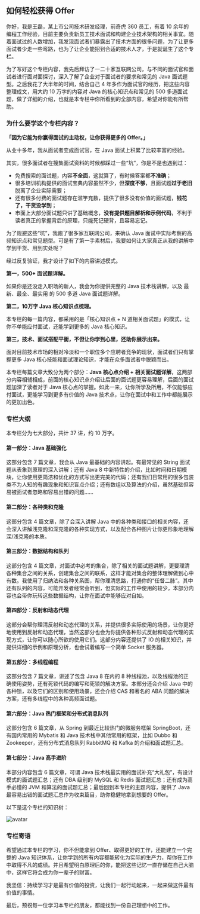 # 

## 如何轻松获得 Offer

你好，我是王磊，某上市公司技术研发经理，前奇虎 360 员工，有着 10 余年的编程工作经验，目前主要负责新员工技术面试和构建企业技术架构的相关事宜。随着面试过的人数增加，我发现面试者们暴露出了技术方面的很多问题，为了让更多面试者少走一些弯路，也为了让企业能招到合适的技术人才，于是就诞生了这个专栏。

为了写好这个专栏内容，我先后拜访了一二十家互联网公司，与不同的面试官和面试者进行面对面探讨，深入了解了企业对于面试者的要求和常见的 Java 面试题型。之后我花了大半年的时间，结合自己 4 年多作为面试官的经历，把这些内容整理成文，用大约 10 万字的内容对 Java 的核心知识点和常见的 500 多道面试题，做了详细的介绍，也就是本专栏中你所看到的全部内容，希望对你能有所帮助。

### 为什么要学这个专栏内容？

**「因为它能为你赢得面试的主动权，让你获得更多的 Offer。」**

从业十多年，我从面试者变成面试官，在 Java 面试上积累了比较丰富的经验。

其实，很多面试者在搜集面试资料的时候都踩过一些“坑”，你是不是也遇到过：

- 免费搜索的面试题，内容**不全面**，这就算了，有时候答案都**不准确**；
- 很多培训机构提供的面试宝典内容虽然不少，但**深度不够**，且面试题**过于老旧**脱离了企业实际需要；
- 还有很多付费的面试题存在滥竽充数，提供了很多没有价值的面试题，**钱花了，干货没学到**；
- 市面上大部分面试题只讲了基础概念，**没有提供题目解析和示例代码**，不利于读者真正的掌握背后的原理，只能死记硬背，且容易忘记。

为了规避这些“坑”，我跑了很多家互联网公司，来确认 Java 面试中实际考察的高频知识点和常见题型。可是有了第一手素材后，我要如何让大家真正从我的讲解中学到干货、用到实处呢？

经过反复验证，我才设计了如下的内容讲述模式。

**第一，500+ 面试题详解。**

如果你是还没走入职场的新人，我会为你提供完整的 Java 技术栈讲解，以及 最新、最全、最实用 的 500 多道 Java 面试题详解。

**第二，10万字 Java 核心知识点梳理。**

本专栏的每一篇内容，都采用的是「核心知识点 + N 道相关面试题」的模式，让你不单能应付面试，还能学到更多的 Java 核心知识。

**第三，技术、面试搭配平衡，不但让你学到心里，还助你展示出来。**

面对目前技术市场的相对冷淡和一个职位多个应聘者竞争的现状，面试者们只有掌握更多 Java 核心技能和面试理论知识，才能在众多面试者中脱颖而出。

本专栏每篇文章大致分为两个部分：**Java 核心点介绍 + 相关面试题详解**，这两部分内容相辅相成，前面的核心知识点介绍让后面的面试题更容易理解，后面的面试题加深了读者对于 Java 核心点的掌握。如此一来，让你所学及所用，不仅能够应付面试，更能学习到更多有价值的 Java 技术点，让你在面试中和工作中都能展示的更加出色。

### 专栏大纲

本专栏分为七大部分，共计 37 讲，约 10 万字。

#### 第一部分：Java 基础强化

这部分包含 7 篇文章，我会从 Java 最基础的内容讲起。有最常见的 String 面试题从表象到原理的深入讲解；还有 Java 8 中新特性的介绍，比如时间和日期模块，让你使用更简洁和优化的方式写出更完美的代码；还有我们日常用的很多包装类不为人知的有趣现象和知识盲点介绍；还有数组以及算法的介绍，虽然基础但容易被面试者忽略和容易出错的问题……

#### 第二部分：各种类和克隆

这部分包含 4 篇文章，除了会深入讲解 Java 中的各种类和接口的相关内容，还会深入讲解浅克隆和深克隆的各种实现方式，以及配合各种图片让你更形象地理解深/浅克隆的本质。

#### 第三部分：数据结构和队列

这部分包含 4 篇文章，对面试中必考的集合，除了相关的面试题讲解，更要理清各种集合之间的关系，创建集合之间的联系，这样才能对集合的整体理解做到心中有数。我使用了归纳法和各种关系图，帮你理清思路，打通你的“任督二脉”。其中还有队列的内容，可能开发者经常会听到，但实际的工作中使用的较少，本部分内容也会带你玩转这些数据结构，让你在面试中能够应对自如。

#### 第四部分：反射和动态代理

这部分会帮你理清反射和动态代理的关系，并提供很多实际使用的场景，让你更好地使用到反射和动态代理，当然这部分也会为你提供各种形式反射和动态代理的实现方式，让你可以随心所欲的使用它们。这部分内容还提供了 IO 的相关知识，并提供详细的示例和原理分析，也会试着编写一个简单 Socket 服务器。

#### 第五部分：多线程编程

这部分包含 7 篇文章，讲述了包含 Java 8 在内的 8 种线程池，以及线程池的正确使用姿势，还有死锁代码的编写和死锁的解决方案。本部分还会介绍 Java 中的各种锁，以及它们的区别和使用场景，还会介绍 CAS 和著名的 ABA 问题的解决方案，还有多线程中的各种高频面试题。

#### 第六部分：Java 热门框架和分布式消息队列

这部分包含 6 篇文章，从 Spring 到最近比较热门的微服务框架 SpringBoot，还有国内常用的 Mybatis 和 Java 技术栈中其他常用的框架，比如 Dubbo 和 Zookeeper，还有分布式消息队列 RabbitMQ 和 Kafka 的介绍和面试题汇总。

#### 第七部分：Java 高手进阶

本部分内容包含 6 篇文章，可谓 Java 技术栈最实用的面试补充“大礼包”，有设计模式的面试题汇总；还有 DBA 级别的 MySQL 和 Redis 面试题汇总；还有成为高手必懂的 JVM 和算法的面试题汇总；最后回到本专栏的主题内容，提供了 Java 最容易出错的面试题汇总作为收束篇目，助你稳健地拿到想要的 Offer。

以下是这个专栏的知识树：

![avatar](https://images.gitbook.cn/Fi8hRjU7MamV76mQsmGgPZLcmrqg)

### 专栏寄语

希望通过本专栏的学习，你不但能拿到 Offer、取得更好的工作，还能建立一个完整的 Java 知识体系，让你学到的所有内容都能转化为实际的生产力，帮你在工作中取得不凡的成绩。并且希望明白原理后的你，能把这些记忆一直存储在自己大脑中，这样它将会成为你一辈子的财富。

我坚信：持续学习才是最有价值的投资，让我们一起行动起来，一起来做这件最有价值的事情。

最后，预祝每一位学习本专栏的朋友，都能找到一份自己理想中的工作。